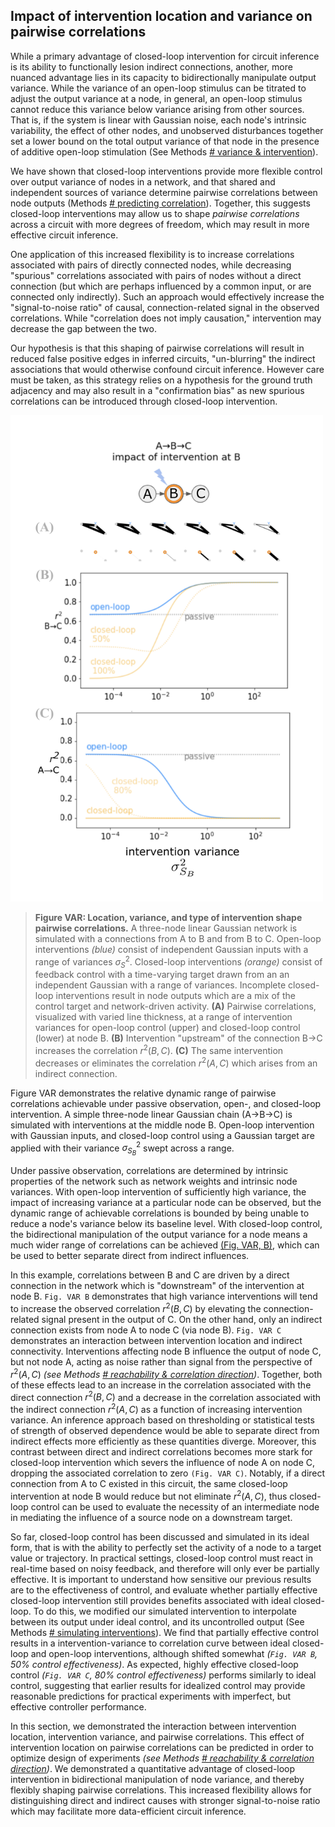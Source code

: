 <!-- ### Stronger intervention shapes correlation, resulting in more data-efficient inference with less bias -->
<!-- TODO: this section title needs reworking. 
- we don't deliver on promise of reduced bias yet 
 -->
<!-- NOTE: - Explain why closed-loop helps - bidirectional variance control - 60% done -->


<!-- ... more nuanced, quantitative advantage .. -->
## Impact of intervention location and variance on pairwise correlations

While a primary advantage of closed-loop intervention for circuit inference is its ability to functionally lesion indirect connections, another, more nuanced advantage lies in its capacity to bidirectionally manipulate output variance. While the variance of an open-loop stimulus can be titrated to adjust the output variance at a node, in general, an open-loop stimulus cannot reduce this variance below variance arising from other sources. That is, if the system is linear with Gaussian noise, each node's intrinsic variability, the effect of other nodes, and unobserved disturbances together set a lower bound on the total output variance of that node in the presence of additive open-loop stimulation (See Methods [# variance & intervention](/section_content/methods_intervention_variance.md)).
<!-- NOTE: long-winded, also need to double check this isn't established already earlier on -->

<!-- NOTE: OUTLINE
- Implications for ID: more precise shaping of codependence across network
- wider dynamic range of observable correlations
  - important because we sometimes want to minimize correlations for indirect links
  - allows for more distinct outcomes w.r.t. circuit 
[related methods](methods_predicting_correlation.md)
  -->

<!-- TODO: - again, feels very backgroundy / discussiony ... where to put this? -->
<!-- NOTE: I think the core idea here is transitioning from single node outputs to pairwise ...  -->
<!-- TODO: cite methods that reinforce first line of this paragraph -->
We have shown that closed-loop interventions provide more flexible control over output variance of nodes in a network, and that shared and independent sources of variance determine pairwise correlations between node outputs (Methods [# predicting correlation](/section_content/methods_predicting_correlation.md)). Together, this suggests closed-loop interventions may allow us to shape *pairwise correlations* across a circuit with more degrees of freedom, which may result in more effective circuit inference.

<!-- [^dof]: need a more specific way of stating this. I mean degrees of freedom in the sense that mean and variance can be controlled independent of each other. And also, that the range of achievable correlation coefficients is wider for closed-loop than open-loop (where intrinsic variability constrains the minimum output variance) -->

<!-- NOTE: this is where "confirmation bias" and requiring knowledge of the ground truth circuit structure creeps in. But at least it's addressed towards the end of the next paragraph -->

<!-- [^topic-sentences]: TODO: can cut these bold topic headings in final draft. -->

<!-- **Implications of increased range of shaping correlations.** -->
One application of this increased flexibility is to increase correlations associated with pairs of directly connected nodes, while decreasing "spurious" correlations associated with pairs of nodes without a direct connection (but which are perhaps influenced by a common input, or are connected only indirectly). Such an approach would effectively increase the "signal-to-noise ratio" of causal, connection-related signal in the observed correlations. While "correlation does not imply causation," intervention may decrease the gap between the two. 

Our hypothesis is that this shaping of pairwise correlations will result in reduced false positive edges in inferred circuits, "un-blurring" the indirect associations that would otherwise confound circuit inference. However care must be taken, as this strategy relies on a hypothesis for the ground truth adjacency and may also result in a "confirmation bias" as new spurious correlations can be introduced through closed-loop intervention.
<!-- TODO: there are a couple of opportunities here to cite other work like Systematic Errors to reinforce why false positives specifically might be an issue worth tackling -->

<a id="fig-var"></a>
<!-- ![](/figures/misc_figure_sketches/quant_r2_prediction_common.png) -->
<!-- ![](/figures/from_code/bidirectional_correlation.png "generated by sweep_gaussian_SNR.py") -->
<img src="/figures/core_figure_sketches/fig_var_SNR_sketch.png" width=500></img> 
  <!-- "generated by sweep_gaussian_SNR.py") -->

<!-- [^fig-var-circuit]: TODO: consider cutting this down to 2 nodes -->

> **Figure VAR: Location, variance, and type of intervention shape pairwise correlations.** A three-node linear Gaussian network is simulated with a connections from A to B and from B to C. Open-loop interventions *(blue)* consist of independent Gaussian inputs with a range of variances $\sigma^2_S$. Closed-loop interventions *(orange)* consist of feedback control with a time-varying target drawn from an an independent Gaussian with a range of variances. Incomplete closed-loop interventions result in node outputs which are a mix of the control target and network-driven activity. 
**(A)** Pairwise correlations, visualized with varied line thickness, at a range of intervention variances for open-loop control (upper) and closed-loop control (lower) at node B.
**(B)** Intervention "upstream" of the connection B→C increases the correlation $r^2(B,C)$. **(C)** The same intervention decreases or eliminates the correlation $r^2(A,C)$ which arises from an indirect connection.

<!-- **(C)** Intervention at the terminal of the connection B→C decreases the correlation $r^2(A,B)$ by adding connection-independent noise. Intervention with shared inputs to both nodes generally increases $r^2(A,B)$, *(even in the absence of a connection between A and B, shown in Methods [#](REF-SECTION_HERE))*. -->
<!-- CUT: Connections from sources to nodes are colored by their impact on correlations between A and B; green denotes inputs which lead to increased pairwise correlation, red denotes inputs which decrease pairwise correlations. -->
<!-- NOTE: as written, really only talking about open-loop influence...need to add that perfect closed-loop intervention, in fact, sets correlation to zero -->
<!-- **(upper right)** The impact of shared interventions depends on relative weighted reachability $\text{Reach}(S_k→A) / \text{Reach}(S_k→B)$, with highest correlations when these terms are matched (see Methods [#](REF-SECTION_HERE)) -->

Figure VAR demonstrates the relative dynamic range of pairwise correlations achievable under passive observation, open-, and closed-loop intervention. A simple three-node linear Gaussian chain (A→B→C) is simulated with interventions at the middle node B. Open-loop intervention with Gaussian inputs, and closed-loop control using a Gaussian target are applied with their variance $\sigma^2_{S_B}$ swept across a range. 

<!-- DANGER: this section is awkward -->
<!-- **Differences in achievable correlation as a function of intervention type.** -->
Under passive observation, correlations are determined by intrinsic properties of the network such as network weights and intrinsic node variances. With open-loop intervention of sufficiently high variance, the impact of increasing variance at a particular node can be observed, but the dynamic range of achievable correlations is bounded by being unable to reduce a node's variance below its baseline level. With closed-loop control, the bidirectional manipulation of the output variance for a node means a much wider range of correlations can be achieved [(Fig. VAR, B)](#fig-var), which can be used to better separate direct from indirect influences.
<!-- ... resulting in a more sensitive signal reflecting the ground-truth connectivity. -->
<!-- **Impact of relative location of intervention and connections on correlation.** -->
In this example, correlations between B and C are driven by a direct connection in the network which is "downstream" of the intervention at node B. `Fig. VAR B` demonstrates that high variance interventions will tend to increase the observed correlation $r^2(B,C)$ by elevating the connection-related signal present in the output of C. On the other hand, only an indirect connection exists from node A to node C (via node B). `Fig. VAR C` demonstrates an interaction between intervention location and indirect connectivity. Interventions affecting node B influence the output of node C, but not node A, acting as noise rather than signal from the perspective of $r^2(A,C)$ *(see Methods [# reachability & correlation direction](/section_content/methods_coreach_sign.md))*. Together, both of these effects lead to an increase in the correlation associated with the direct connection $r^2(B,C)$ and a decrease in the correlation associated with the indirect connection $r^2(A,C)$ as a function of increasing intervention variance. An inference approach based on thresholding or statistical tests of strength of observed dependence would be able to separate direct from indirect effects more efficiently as these quantities diverge. Moreover, this contrast between direct and indirect correlations becomes more stark for closed-loop intervention which severs the influence of node A on node C, dropping the associated correlation to zero `(Fig. VAR C)`. Notably, if a direct connection from A to C existed in this circuit, the same closed-loop intervention at node B would reduce but not eliminate $r^2(A,C)$, thus closed-loop control can be used to evaluate the necessity of an intermediate node in mediating the influence of a source node on a downstream target.
<!-- presence of "side-paths" between nodes. -->

<!--NOTE: potentially work this in:
  Closed-loop control is fundamentally different because it can react and cancel out ongoing variance. And in fact, in perfect closed-loop control, it can set the variance of the output of the node directly to the target variance .
-->

<!-- **Impact of imperfect closed-loop intervention on pairwise correlations.** -->
So far, closed-loop control has been discussed and simulated in its ideal form, that is with the ability to perfectly set the activity of a node to a target value or trajectory. In practical settings, closed-loop control must react in real-time based on noisy feedback, and therefore will only ever be partially effective. It is important to understand how sensitive our previous results are to the effectiveness of control, and evaluate whether partially effective closed-loop intervention still provides benefits associated with ideal closed-loop. To do this, we modified our simulated intervention to interpolate between its output under ideal control, and its uncontrolled output (See Methods [# simulating interventions](/section_content/methods_interventions.md)). We find that partially effective control results in a intervention-variance to correlation curve between ideal closed-loop and open-loop interventions, although shifted somewhat *(`Fig. VAR B`, 50% control effectiveness)*. As expected, highly effective closed-loop control *(`Fig. VAR C`, 80% control effectiveness)* performs similarly to ideal control, suggesting that earlier results for idealized control may provide reasonable predictions for practical experiments with imperfect, but effective controller performance.

<!-- **Summarizing impact of intervention variance on pairwise correlations.** -->
In this section, we demonstrated the interaction between intervention location, intervention variance, and pairwise correlations. This effect of intervention location on pairwise correlations can be predicted in order to optimize design of experiments *(see Methods [# reachability & correlation direction](/section_content/methods_coreach_sign.md))*. We demonstrated a quantitative advantage of closed-loop intervention in bidirectional manipulation of node variance, and thereby flexibly shaping pairwise correlations. This increased flexibility allows for distinguishing direct and indirect causes with stronger signal-to-noise ratio which may facilitate more data-efficient circuit inference. 





<!-- TODO:
- contextualize increasing correlation is sometimes good, sometimes bad!
- having (quantitative) prediction helps capture this relationship
- **(incidental) subfigure PREDICT: Comparing predicted and empirical correlation, identification performance**
-->
<!-- NOTE: this point seems important to make. not sure what the lead-in to it is yet. Think that should be flipping perspective on change in sign of correlation reflects position of an intervention relative to the direction of influence of a particular connection. Also notable that bidirectional connections can be identified with multiple interventions this way -->

<!-- NOTE: text from prior draft
[Fig. VARiance](#fig-var) also demonstrates the relative dynamic range of correlations achievable under passive observation, open-, and closed-loop intervention. In the passive case, correlations are determined by intrinsic properties of the network such as network weights and intrinsic node variances. `These properties have influence over the observed correlations in a way that can be difficult to separate from differences due to the ground-truth circuit." -- not sure what this part means` With open-loop intervention, the impact of increasing variance at a particular node can be observed, but the dynamic range of achievable correlations is bounded by being unable to reduce variance below its baseline level. With closed-loop control, the bidirectional manipulation of the output variance for a node means a much wider range of correlations can be achieved [(blue v.s. orange in Fig. VARiance)](#fig-var), resulting in a more sensitive signal reflecting the ground-truth connectivity.

Closed-loop interventions *(orange)* generally result in larger changes in correlation across $\sigma^2_S$ than the equivalent open-loop intervention. Closed-loop control at B effectively lesions the connection A→B, resulting in near-zero correlation.[^var_compare]

[^var_compare]: compare especially to ["Transfer Entropy as a Measure of Brain Connectivity"](https://www.frontiersin.org/articles/10.3389/fncom.2020.00045/full), ["How Connectivity, Background Activity, and Synaptic Properties Shape the Cross-Correlation between Spike Trains"](https://www.jneurosci.org/content/29/33/10234) Figure 3.
-->




<!-- NOTE: end of content -->



<!-- NOTE: *see also [results_data_efficiency_and_bias.md](results_data_efficiency_and_bias.md)* -->



<!-- TODO: 
- [ ] collapse figvar - do we need to make shared input point here? or is discussion fine?
- [ ] dR/dS needs to mention R as r^2 corr
-->

<!-- NOTE: Notes from matt -->
<!-- TODO: ACTIVE: [narrative] Section 5.1.2.1: the narrative here really works for me, but it's a little unclear whether this is more of a 'result' or a 'recipe' -- the figures here also feel more example/proof-of-concept-ey, and the math here helps ground things in -->


<!-- - [super minor] First part of fig DISAMBIG: subsections (A) through (C) work really well
- [super minor] in caption for (D-F): "modifications to the passive correlation pattern" is a bit confusing in the context of open-loop intervention
- [super minor] also in caption for (D-F): really like "intervention-specific fingerprint" terminology. The last sentence of the (D-F) caption really hits the message home, possible to emphasize that this is the take-home message earlier?
- [narrative/organization] fig DISAMBIG feels really example-y, more like a proof of concept than 'results.' The writing in Sec 5.1.1 also has this flavor, like it could be in a methods section. (The plot in the top right feels much more results-ey.) Not necessarily a bad thing, maybe just a consideration for thinking about article vs perspective flavor. -->

<!-- - [missing] Section 5.1.2.1: what are the definitions of S_k, CoReach(i,j|S_k), and R_{ij}? -->
<!-- - [missing] discussion of partial closed-loop control? -->
